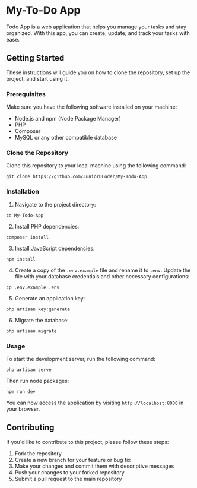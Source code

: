 
# My-To-Do App

Todo App is a web application that helps you manage your tasks and stay organized.
With this app, you can create, update, and track your tasks with ease.

## Getting Started

These instructions will guide you on how to clone the repository, set up the project, and start using it.

### Prerequisites

Make sure you have the following software installed on your machine:

- Node.js and npm (Node Package Manager)
- PHP
- Composer
- MySQL or any other compatible database

### Clone the Repository

Clone this repository to your local machine using the following command:

```
git clone https://github.com/JuniorDCoder/My-Todo-App
```

### Installation

1. Navigate to the project directory:

```
cd My-Todo-App
```

2. Install PHP dependencies:

```
composer install
```

3. Install JavaScript dependencies:

```
npm install
```

4. Create a copy of the `.env.example` file and rename it to `.env`. Update the file with your database credentials and other necessary configurations:

```
cp .env.example .env
```

5. Generate an application key:

```
php artisan key:generate
```

6. Migrate the database:

```
php artisan migrate
```

### Usage

To start the development server, run the following command:

```
php artisan serve
```

Then run node packages:

```
npm run dev
```

You can now access the application by visiting `http://localhost:8000` in your browser.

## Contributing

If you'd like to contribute to this project, please follow these steps:

1. Fork the repository
2. Create a new branch for your feature or bug fix
3. Make your changes and commit them with descriptive messages
4. Push your changes to your forked repository
5. Submit a pull request to the main repository


